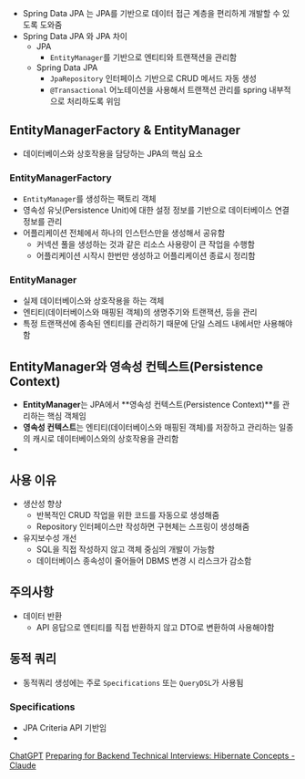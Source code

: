 - Spring Data JPA 는 JPA를 기반으로 데이터 접근 계층을 편리하게 개발할 수 있도록 도와줌
- Spring Data JPA 와 JPA 차이
	- JPA
		- `EntityManager`를 기반으로 엔티티와 트랜잭션을 관리함
	- Spring Data JPA
		- `JpaRepository` 인터페이스 기반으로 CRUD 메서드 자동 생성
		- `@Transactional` 어노테이션을 사용해서 트랜잭션 관리를 spring 내부적으로 처리하도록 위임

## EntityManagerFactory & EntityManager
- 데이터베이스와 상호작용을 담당하는 JPA의 핵심 요소
### EntityManagerFactory
- `EntityManager`를 생성하는 팩토리 객체
- 영속성 유닛(Persistence Unit)에 대한 설정 정보를 기반으로 데이터베이스 연결정보를 관리
- 어플리케이션 전체에서 하나의 인스턴스만을 생성해서 공유함
	- 커넥션 풀을 생성하는 것과 같은 리소스 사용량이 큰 작업을 수행함
	- 어플리케이션 시작시 한번만 생성하고 어플리케이션 종료시 정리함
### EntityManager
- 실제 데이터베이스와 상호작용을 하는 객체
- 엔티티(데이터베이스와 매핑된 객체)의 생명주기와 트랜잭션, 등을 관리
- 특정 트랜잭션에 종속된 엔티티를 관리하기 때문에 단일 스레드 내에서만 사용해야함

## EntityManager와 영속성 컨텍스트(Persistence Context)
- **EntityManager**는 JPA에서 **영속성 컨텍스트(Persistence Context)**를 관리하는 핵심 객체임
- **영속성 컨텍스트**는 엔티티(데이터베이스와 매핑된 객체)를 저장하고 관리하는 일종의 캐시로 데이터베이스와의 상호작용을 관리함
- 

## 사용 이유
- 생산성 향상
	- 반복적인 CRUD 작업을 위한 코드를 자동으로 생성해줌
	- Repository 인터페이스만 작성하면 구현체는 스프링이 생성해줌
- 유지보수성 개선
	- SQL을 직접 작성하지 않고 객체 중심의 개발이 가능함
	- 데이터베이스 종속성이 줄어들어 DBMS 변경 시 리스크가 감소함

## 주의사항
- 데이터 반환
	- API 응답으로 엔티티를 직접 반환하지 않고 DTO로 변환하여 사용해야함

## 동적 쿼리
- 동적쿼리 생성에는 주로 `Specifications` 또는  `QueryDSL`가 사용됨
### Specifications
- JPA Criteria API 기반임
- 

[ChatGPT](https://chatgpt.com/c/67317e79-7520-8012-9dab-31dcd3dfa662)
[Preparing for Backend Technical Interviews: Hibernate Concepts - Claude](https://claude.ai/chat/9788faee-8c77-4606-88b8-3c6fc93c2028)